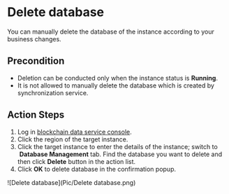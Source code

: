 # Delete database
You can manually delete the database of the instance according to your business changes. 

## Precondition
* Deletion can be conducted only when the instance status is **Running**.
* It is not allowed to manually delete the database which is created by synchronization service.

## Action Steps
1. Log in [blockchain data service console](https://bds-console.jdcloud.com/block/list). 
2. Click the region of the target instance. 
3. Click the target instance to enter the details of the instance; switch to  **Database Management** tab. Find the database you want to delete and then click **Delete** button in the action list.
4. Click **OK** to delete database in the confirmation popup.

![Delete database](Pic/Delete database.png)

